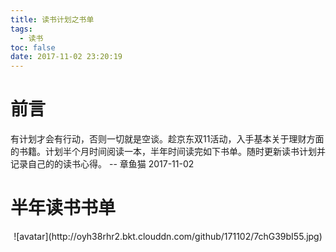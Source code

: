 ```yaml
---
title: 读书计划之书单
tags:
  - 读书
toc: false
date: 2017-11-02 23:20:19
---
```

# 前言
有计划才会有行动，否则一切就是空谈。趁京东双11活动，入手基本关于理财方面的书籍。计划半个月时间阅读一本，半年时间读完如下书单。随时更新读书计划并记录自己的的读书心得。
-- 章鱼猫 2017-11-02
# 半年读书书单
<center>
![avatar](http://oyh38rhr2.bkt.clouddn.com/github/171102/7chG39bI55.jpg)
</center>
<!--more-->
